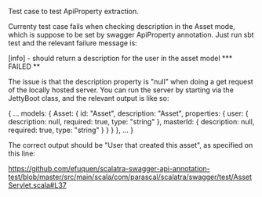 Test case to test ApiProperty extraction.

Currenty test case fails when checking description in the Asset mode, which is suppose to be set by swagger ApiProperty annotation.  Just run sbt test and the relevant failure message is:

  [info] - should return a description for the user in the asset model *** FAILED **

The issue is that the description property is "null" when doing a get request of the locally hosted server.  You can run the server by starting via the JettyBoot class, and the relevant output is like so:

  {
  ...
    models: {
      Asset: {
        id: "Asset",
        description: "Asset",
        properties: {
        user: {
          description: null,
          required: true,
          type: "string"
        },
        masterId: {
          description: null,
          required: true,
          type: "string"
        }
      }
      }
    },
  ...
  }

The correct output should be "User that created this asset", as specified on this line: 

https://github.com/efuquen/scalatra-swagger-api-annotation-test/blob/master/src/main/scala/com/parascal/scalatra/swagger/test/AssetServlet.scala#L37
